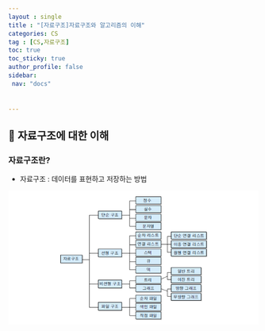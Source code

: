 ```yaml
---
layout : single
title : "[자료구조]자료구조와 알고리즘의 이해"
categories: CS
tag : [CS,자료구조] 
toc: true
toc_sticky: true
author_profile: false
sidebar:
 nav: "docs"


---
```


## :speech_balloon: 자료구조에 대한 이해

### 자료구조란?

- 자료구조 : 데이터를 표현하고 저장하는 방법

![12.png](../images/2022-12-26-CS-DS-1/ad1cbdf5f09a0f667ed6dd091c4e19d389e5ba51.png)

  
